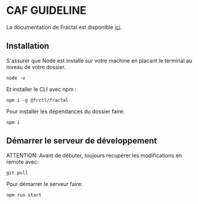 # CAF GUIDELINE

La documentation de Fractal est disponible [ici](https://fractal.build).

## Installation
S'assurer que Node est installé sur votre machine en placant le terminal au niveau de votre dossier.

`node -v`

Et installer le CLI avec npm : 

`npm i -g @frctl/fractal`

Pour installer les dépendances du dossier faire:

`npm i`

## Démarrer le serveur de développement
ATTENTION: Avant de débuter, toujours recupérer les modifications en remote avec: 

`git pull`

Pour démarrer le serveur faire:

`npm run start`